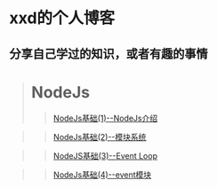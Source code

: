 # xxd的个人博客
## 分享自己学过的知识，或者有趣的事情

> # NodeJs
>> [NodeJs基础(1)--NodeJs介绍](https://github.com/laoxiehhh/laoxiea/issues/1)

>> [NodeJs基础(2)--模块系统](https://github.com/laoxiehhh/laoxiea/issues/2)

>> [NodeJS基础(3)--Event Loop](https://github.com/laoxiehhh/laoxiea/issues/3)

>> [NodeJs基础(4)--event模块](https://github.com/laoxiehhh/laoxiea/issues/4)
